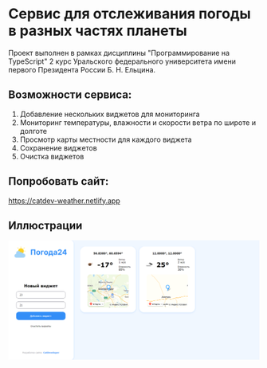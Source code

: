 # Сервис для отслеживания погоды в разных частях планеты
Проект выполнен в рамках дисциплины "Программирование на TypeScript" 2 курс Уральского федерального 
университета имени первого Президента России Б. Н. Ельцина.

## Возможности сервиса:
1. Добавление нескольких виджетов для мониторинга
2. Мониторинг температуры, влажности и скорости ветра по широте и долготе
3. Просмотр карты местности для каждого виджета
4. Сохранение виджетов
5. Очистка виджетов

## Попробовать сайт:
https://catdev-weather.netlify.app

## Иллюстрации
![Home](https://github.com/CatDevelop/WeatherApp/blob/main/assets/Demo.png "WeatherApp")
